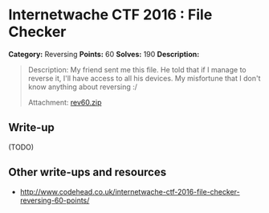 # Internetwache CTF 2016 : File Checker

**Category:** Reversing
**Points:** 60
**Solves:** 190
**Description:**

> Description: My friend sent me this file. He told that if I manage to reverse it, I'll have access to all his devices. My misfortune that I don't know anything about reversing :/
> 
> 
> Attachment: [rev60.zip](./rev60.zip)


## Write-up

(TODO)

## Other write-ups and resources

* <http://www.codehead.co.uk/internetwache-ctf-2016-file-checker-reversing-60-points/>
